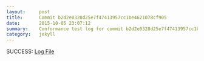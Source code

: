 ```yaml
---
layout:     post
title:      Commit b2d2e0328d25e7f47413957cc1be4621078cf905
date:       2015-10-05 23:07:12
summary:    Conformance test log for commit b2d2e0328d25e7f47413957cc1be4621078cf905.
category:   jekyll
---
```


SUCCESS: [Log File](http://s3-us-west-2.amazonaws.com/kraken-e2e-logs/conformance/kraken_b2d2e0328d25e7f47413957cc1be4621078cf905_conformance.log)
